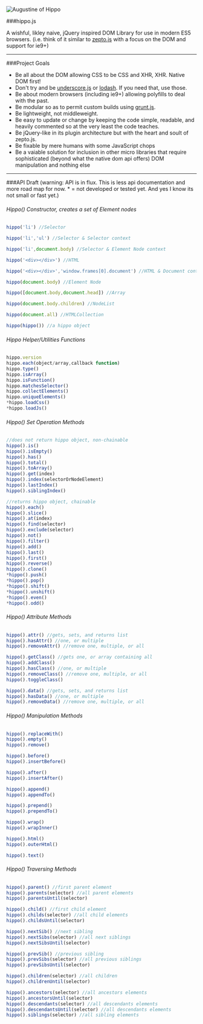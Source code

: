 ![Augustine of Hippo](https://raw.github.com/codylindley/hippojs/master/saint-augustine.jpeg)

###hippo.js


A wishful, likley naive, jQuery inspired DOM Library for use in modern ES5 browsers. 
(i.e. think of it similar to [zepto.js](http://zeptojs.com/) with a focus on the DOM and support for ie9+)

---

###Project Goals 

* Be all about the DOM allowing CSS to be CSS and XHR, XHR. Native DOM first!
* Don't try and be [underscore.js](http://underscorejs.org/) or [lodash](http://lodash.com/). If you need that, use those.
* Be about modern browsers (including ie9+) allowing polyfills to deal with the past.
* Be modular so as to permit custom builds using [grunt.js](http://gruntjs.com/).
* Be lightweight, not middleweight.
* Be easy to update or change by keeping the code simple, readable, and heavily commented so at the very least the code teaches.
* Be jQuery-like in its plugin architecture but with the heart and soult of zepto.js.
* Be fixable by mere humans with some JavaScript chops
* Be a vaiable solution for inclusion in other micro libraries that require sophisticated (beyond what the native dom api offers) DOM manipulation and nothing else

---

###API Draft 
(warning: API is in flux. This is less api documentation and more road map for now. * = not developed or tested yet. And yes I know its not small or fast yet.)


###### Hippo() Constructor, creates a set of Element nodes

```js
hippo('li') //Selector

hippo('li','ul') //Selector & Selector context

hippo('li',document.body) //Selector & Element Node context 

hippo('<div></div>') //HTML

hippo('<div></div>','window.frames[0].document') //HTML & Document context

hippo(document.body) //Element Node

hippo([document.body,document.head]) //Array

hippo(document.body.children) //NodeList

hippo(document.all) //HTMLCollection

hippo(hippo()) //a hippo object
```
###### Hippo Helper/Utilities Functions
```js
hippo.version
hippo.each(object/array,callback function)
hippo.type()
hippo.isArray()
hippo.isFunction()
hippo.matchesSelector()
hippo.collectElements()
hippo.uniqueElements()
*hippo.loadCss()
*hippo.loadJs()
```
###### Hippo() Set Operation Methods
```js
//does not return hippo object, non-chainable
hippo().is()
hippo().isEmpty()
hippo().has()
hippo().total()
hippo().toArray()
hippo().get(index)
hippo().index(selectorOrNodeElement)
hippo().lastIndex()
hippo().siblingIndex()

//returns hippo object, chainable 
hippo().each()
hippo().slice()
hippo().at(index)
hippo().find(selector)
hippo().exclude(selector)
hippo().not()
hippo().filter()
hippo().add()
hippo().last()
hippo().first()
hippo().reverse()
hippo().clone()
*hippo().push()
*hippo().pop()
*hippo().shift()
*hippo().unshift()
*hippo().even()
*hippo().odd()
```
###### Hippo() Attribute Methods
```js
hippo().attr() //gets, sets, and returns list
hippo().hasAttr() //one, or multiple
hippo().removeAttr() //remove one, multiple, or all

hippo().getClass() //gets one, or array containing all
hippo().addClass()
hippo().hasClass() //one, or multiple
hippo().removeClass() //remove one, multiple, or all
hippo().toggleClass()

hippo().data() //gets, sets, and returns list
hippo().hasData() //one, or multiple
hippo().removeData() //remove one, multiple, or all
```
###### Hippo() Manipulation Methods
```js
hippo().replaceWith()
hippo().empty()
hippo().remove()

hippo().before()
hippo().insertBefore()

hippo().after()
hippo().insertAfter()

hippo().append()
hippo().appendTo()

hippo().prepend()
hippo().prependTo()

hippo().wrap()
hippo().wrapInner()

hippo().html()
hippo().outerHtml()

hippo().text()
```
###### Hippo() Traversing Methods
```js
hippo().parent() //first parent element
hippo().parents(selector) //all parent elements
hippo().parentsUntil(selector)

hippo().child() //first child element
hippo().childs(selector) //all child elements
hippo().childsUntil(selector) 

hippo().nextSib() //next sibling
hippo().nextSibs(selector) //all next siblings
hippo().nextSibsUntil(selector) 

hippo().prevSib() //previous sibling
hippo().prevSibs(selector) //all previous siblings
hippo().prevSibsUntil(selector)

hippo().children(selector) //all children
hippo().childrenUntil(selector)

hippo().ancestors(selector) //all ancestors elements
hippo().ancestorsUntil(selector)
hippo().descendants(selector) //all descendants elements
hippo().descendantsUntil(selector) //all descendants elements
hippo().siblings(selector) //all sibling elements
```

